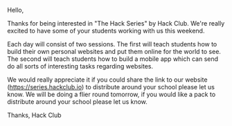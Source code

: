 Hello,

Thanks for being interested in "The Hack Series" by Hack Club. We're really
excited to have some of your students working with us this weekend.

Each day will consist of two sessions. The first will teach students how to
build their own personal websites and put them online for the world to see. The
second will teach students how to build a mobile app which can send do all
sorts of interesting tasks regarding websites.

We would really appreciate it if you could share the link to our website
(https://series.hackclub.io) to distribute around your school please let us
know. We will be doing a flier round tomorrow, if you would like a pack to
distribute around your school please let us know.

Thanks, Hack Club
